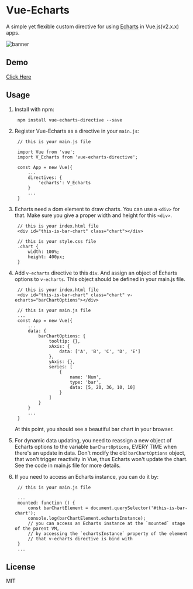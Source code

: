 # Vue-Echarts

A simple yet flexible custom directive for using [Echarts](http://echarts.baidu.com/) in Vue.js(v2.x.x) apps.

![banner](https://raw.githubusercontent.com/panteng/vue-echarts/master/banner.jpg)

## Demo
[Click Here](http://panteng.github.io/vue-echarts)

## Usage

1. Install with npm:

        npm install vue-echarts-directive --save

2. Register Vue-Echarts as a directive in your `main.js`:

        // this is your main.js file

        import Vue from 'vue';
        import V_Echarts from 'vue-echarts-directive';

        const App = new Vue({
            ...
            directives: {
                'echarts': V_Echarts
            }
            ...
        }

3. Echarts need a dom element to draw charts. You can use a `<div>` for that. Make sure you give a proper width and height for this `<div>`.

        // this is your index.html file
        <div id="this-is-bar-chart" class="chart"></div>

        // this is your style.css file
        .chart {
            width: 100%;
            height: 400px;
        }

4. Add `v-echarts` directive to this `div`. And assign an object of Echarts options to `v-echarts`. This object should be defined in your main.js file.

        // this is your index.html file
        <div id="this-is-bar-chart" class="chart" v-echarts="barChartOptions"></div>

        // this is your main.js file
        ...
        const App = new Vue({
            ...
            data: {
                barChartOptions: {
                    tooltip: {},
                    xAxis: {
                        data: ['A', 'B', 'C', 'D', 'E']
                    },
                    yAxis: {},
                    series: [
                        {
                            name: 'Num',
                            type: 'bar',
                            data: [5, 20, 36, 10, 10]
                        }
                    ]
                }
            }
            ...
        }

    At this point, you should see a beautiful bar chart in your browser.

5. For dynamic data updating, you need to reassign a new object of Echarts options to the variable `barChartOptions`, EVERY TIME when there's an update in data.
Don't modify the old `barChartOptions` object, that won't trigger reactivity in Vue, thus Echarts won't update the chart. See the code in main.js file for more details.

6. If you need to access an Echarts instance, you can do it by:

        // this is your main.js file

        ...
        mounted: function () {
            const barChartElement = document.querySelector('#this-is-bar-chart');
            console.log(barChartElement.echartsInstance);
            // you can access an Echarts instance at the `mounted` stage of the parent VM,
            // by accessing the `echartsInstance` property of the element
            // that v-echarts directive is bind with
        }
        ...

## License

MIT
